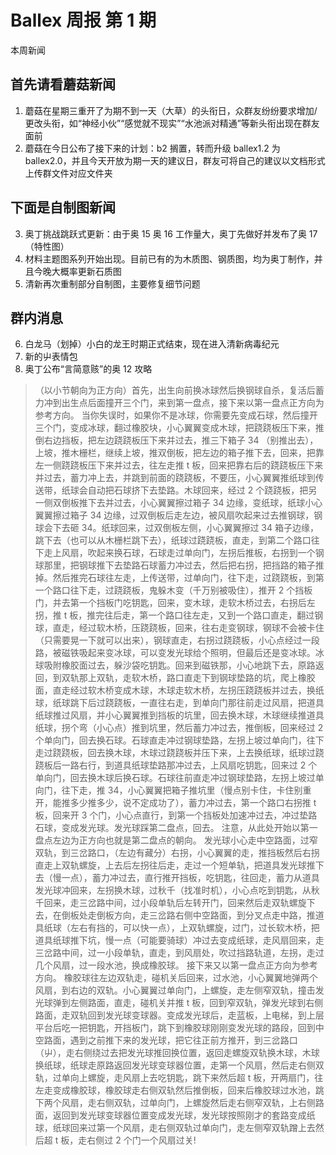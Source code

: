 # Ballex 周报 第 1 期

本周新闻

## 首先请看蘑菇新闻

1. 蘑菇在星期三重开了为期不到一天（大草）的头衔日，众群友纷纷要求增加/更改头衔，如“神经小伙”“感觉就不现实”“水池派对精通”等新头衔出现在群友面前
2. 蘑菇在今日公布了接下来的计划：b2 搁置，转而升级 ballex1.2 为 ballex2.0，并且今天开放为期一天的建议日，群友可将自己的建议以文档形式上传群文件对应文件夹

## 下面是自制图新闻

3. 奥丁挑战跳跃式更新：由于奥 15 奥 16 工作量大，奥丁先做好并发布了奥 17（特性图）
4. 材料主题图系列开始出现。目前已有的为木质图、钢质图，均为奥丁制作，并且今晚大概率更新石质图
5. 清新再次重制部分自制图，主要修复细节问题

## 群内消息

6. 白龙马（划掉）小白的龙王时期正式结束，现在进入清新病毒纪元
7. 新的屮表情包
8. 奥丁公布“言简意赅”的奥 12 攻略

> （以小节朝向为正方向）首先，出生向前换冰球然后换钢球自杀，复活后蓄力冲到出生点后面撞开三个门，来到第一盘点，接下来以第一盘点正方向为参考方向。 当你失误时，如果你不是冰球，你需要先变成石球，然后撞开三个门，变成冰球，翻过橡胶块，小心翼翼变成木球，把跷跷板压下来，推倒右边挡板，把左边跷跷板压下来并过去，推三下箱子 34 （别推出去），上坡，推木栅栏，继续上坡，推双倒板，把左边的箱子推下去，回来，把靠左一侧跷跷板压下来并过去，往左走推 t 板，回来把靠右后的跷跷板压下来并过去，蓄力冲上去，并跳到前面的跷跷板，不要压，小心翼翼推纸球到传送带，纸球会自动把石球挤下去垫路。木球回来，经过 2 个跷跷板，把另一侧双倒板推下去并过去，小心翼翼擦过箱子 34 边缘，变纸球，纸球小心翼翼擦过箱子 34 边缘，过双倒板后走左边，被风扇吹起来过去推钢球，钢球会下去砸 34。纸球回来，过双倒板左侧，小心翼翼擦过 34 箱子边缘，跳下去（也可以从木栅栏跳下去），纸球过跷跷板，直走，到第二个路口往下走上风扇，吹起来换石球，石球走过单向门，左拐后推板，右拐到一个钢球那里，把钢球推下去垫路石球蓄力冲过去，然后把右拐，把挡路的箱子推掉。然后推完石球往左走，上传送带，过单向门，往下走，过跷跷板，到第一个路口往下走，过跷跷板，鬼躲木变（千万别被吸住），推开 2 个挡板门，并去第一个挡板门吃钥匙，回来，变木球，走软木桥过去，右拐后左拐，推 t 板，推完往后走，第一个路口往左走，又到一个路口直走，翻过钢球，直走，经过软木桥，压跷跷板，回来，往右走变钢球，钢球不会被卡住（只需要晃一下就可以出来），钢球直走，右拐过跷跷板，小心点经过一段路，被磁铁吸起来变冰球，可以变发光球给个照明，但最后还是变冰球。冰球吸附橡胶面过去，躲沙袋吃钥匙。回来到磁铁那，小心地跳下去，原路返回，到双轨那上双轨，走软木桥，路口直走下到钢球垫路的坑，爬上橡胶面，直走经过软木桥变成木球，木球走软木桥，左拐压跷跷板并过去，换纸球，纸球跳下后过跷跷板，一直往右走，到单向门那往前走过风扇，把道具纸球推过风扇，并小心翼翼推到挡板的坑里，回去换木球，木球继续推道具纸球，拐个弯（小心点）推到坑里，然后蓄力冲过去，推倒板，回来经过 2 个单向门，回去换石球。石球直走冲过钢球垫路，左拐上坡过单向门，往下走过跷跷板，回去换木球，木球过跷跷板并压下来，上去换纸球，纸球过跷跷板后一路右行，到道具纸球垫路那冲过去，上风扇吃钥匙，回来过 2 个单向门，回去换木球后换石球。石球往前直走冲过钢球垫路，左拐上坡过单向门，往下走，推 34，小心翼翼把箱子推坑里（慢点别卡住，卡住别重开，能推多少推多少，说不定成功了），蓄力冲过去，第一个路口右拐推 t 板，回来开 3 个门，小心点直行，到第一个挡板处加速冲过去，冲过垫路石球，变成发光球。发光球踩第二盘点，回去。
> 注意，从此处开始以第一盘点左边为正方向也就是第二盘点的朝向。
> 发光球小心走中空路面，过窄双轨，到三岔路口，（左边有藏分）右拐，小心翼翼的走，推挡板然后右拐直走上双轨螺旋，上去后左拐往后走，走过一个短单轨，把道具发光球推下去（慢一点），蓄力冲过去，直行推开挡板，吃钥匙，往回走，蓄力从道具发光球冲回来，左拐换木球，过秋千（找准时机），小心点吃到钥匙，从秋千回来，走三岔路中间，过小段单轨后左转开门，回来然后走双轨螺旋下去，在倒板处走倒板方向，走三岔路右侧中空路面，到分叉点走中路，推道具纸球（左右有挡的，可以快一点），上双轨螺旋，过门，过长软木桥，把道具纸球推下坑，慢一点（可能要骑球）冲过去变成纸球，走风扇回来，走三岔路中间，过一小段单轨，直走，到风扇处，吹过挡路轨道，左拐，走过几个风扇，过一段水池，换成橡胶球。
> 接下来又以第一盘点正方向为参考方向。
> 橡胶球往左边双轨走，碰机关后回来，过水池，小心翼翼地弹两个风扇，到右边的双轨。小心翼翼过单向门，上螺旋，走左侧窄双轨，撞击发光球弹到左侧路面，直走，碰机关并推 t 板，回到窄双轨，弹发光球到右侧路面，走双轨回到发光球变球器。变成发光球后，走蓝板，上电梯，到上层平台后吃一把钥匙，开挡板门，跳下到橡胶球刚刚变发光球的路段，回到中空路面，遇到之前推下来的发光球，把它往正前方推开，到三岔路口（屮），走右侧绕过去把发光球推回换位置，返回走螺旋双轨换木球，木球换纸球，纸球走原路返回发光球变球器位置，走第一个风扇，然后走右侧双轨，过单向上螺旋，走风扇上去吃钥匙，跳下来然后超 t 板，开两扇门，往左走变成橡胶球，橡胶球走右侧双轨然后推倒板，回来后橡胶球过水池，跳下两个风扇，走右侧双轨，过单向门，上螺旋然后走右侧窄双轨，上右侧路面，返回到发光球变球器位置变成发光球，发光球按照刚才的套路变成纸球，纸球回来过第一个风扇，走右侧双轨过单向门，走左侧窄双轨蹭上去然后超 t 板，走右侧过 2 个门一个风扇过关!
